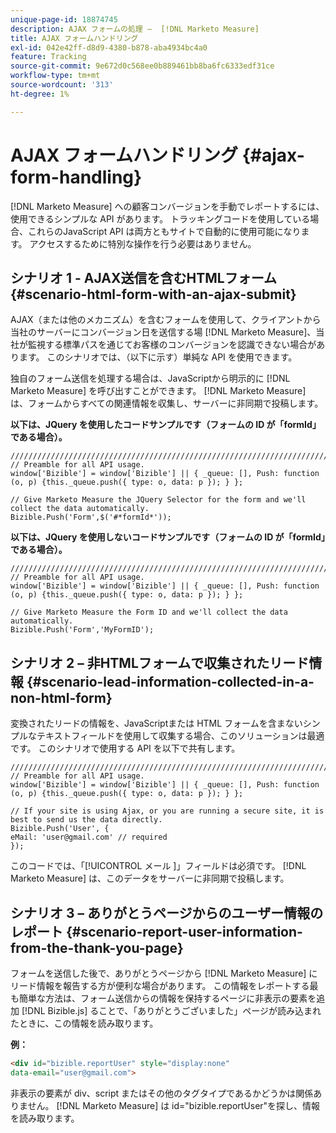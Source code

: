 ```yaml
---
unique-page-id: 18874745
description: AJAX フォームの処理 –  [!DNL Marketo Measure]
title: AJAX フォームハンドリング
exl-id: 042e42ff-d8d9-4380-b878-aba4934bc4a0
feature: Tracking
source-git-commit: 9e672d0c568ee0b889461bb8ba6fc6333edf31ce
workflow-type: tm+mt
source-wordcount: '313'
ht-degree: 1%

---
```


# AJAX フォームハンドリング {#ajax-form-handling}

[!DNL Marketo Measure] への顧客コンバージョンを手動でレポートするには、使用できるシンプルな API があります。 トラッキングコードを使用している場合、これらのJavaScript API は両方ともサイトで自動的に使用可能になります。 アクセスするために特別な操作を行う必要はありません。

## シナリオ 1 - AJAX送信を含むHTMLフォーム {#scenario-html-form-with-an-ajax-submit}

AJAX（または他のメカニズム）を含むフォームを使用して、クライアントから当社のサーバーにコンバージョン日を送信する場 [!DNL Marketo Measure]、当社が監視する標準パスを通じてお客様のコンバージョンを認識できない場合があります。 このシナリオでは、（以下に示す）単純な API を使用できます。

独自のフォーム送信を処理する場合は、JavaScriptから明示的に [!DNL Marketo Measure] を呼び出すことができます。 [!DNL Marketo Measure] は、フォームからすべての関連情報を収集し、サーバーに非同期で投稿します。

**以下は、JQuery を使用したコードサンプルです（フォームの ID が「formId」である場合）。**

```jquery
///////////////////////////////////////////////////////////////////////  
// Preamble for all API usage.  
window['Bizible'] = window['Bizible'] || { _queue: [], Push: function (o, p) {this._queue.push({ type: o, data: p }); } };  
  
// Give Marketo Measure the JQuery Selector for the form and we'll collect the data automatically.  
Bizible.Push('Form',$('#*formId*'));
```

**以下は、JQuery を使用しないコードサンプルです（フォームの ID が「formId」である場合）。**

```jquery
///////////////////////////////////////////////////////////////////////  
// Preamble for all API usage.  
window['Bizible'] = window['Bizible'] || { _queue: [], Push: function (o, p) {this._queue.push({ type: o, data: p }); } };  
  
// Give Marketo Measure the Form ID and we'll collect the data automatically.
Bizible.Push('Form','MyFormID');
```

## シナリオ 2 – 非HTMLフォームで収集されたリード情報 {#scenario-lead-information-collected-in-a-non-html-form}

変換されたリードの情報を、JavaScriptまたは HTML フォームを含まないシンプルなテキストフィールドを使用して収集する場合、このソリューションは最適です。 このシナリオで使用する API を以下で共有します。

```jquery
///////////////////////////////////////////////////////////////////////  
// Preamble for all API usage.  
window['Bizible'] = window['Bizible'] || { _queue: [], Push: function (o, p) {this._queue.push({ type: o, data: p }); } };  
  
// If your site is using Ajax, or you are running a secure site, it is best to send us the data directly.  
Bizible.Push('User', {
eMail: 'user@gmail.com' // required  
});  
```

このコードでは、「[!UICONTROL  メール ]」フィールドは必須です。 [!DNL Marketo Measure] は、このデータをサーバーに非同期で投稿します。

## シナリオ 3 – ありがとうページからのユーザー情報のレポート {#scenario-report-user-information-from-the-thank-you-page}

フォームを送信した後で、ありがとうページから [!DNL Marketo Measure] にリード情報を報告する方が便利な場合があります。 この情報をレポートする最も簡単な方法は、フォーム送信からの情報を保持するページに非表示の要素を追加 [!DNL Bizible.js] ることで、「ありがとうございました」ページが読み込まれたときに、この情報を読み取ります。

**例：**

```html
<div id="bizible.reportUser" style="display:none"  
data-email="user@gmail.com">  
```

非表示の要素が div、script またはその他のタグタイプであるかどうかは関係ありません。 [!DNL Marketo Measure] は id=&quot;bizible.reportUser&quot;を探し、情報を読み取ります。
